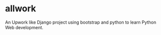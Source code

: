 # allwork
An Upwork like Django project using bootstrap and python to learn Python Web development.   
